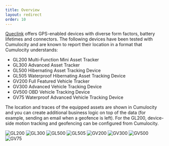 ```yaml
---
title: Overview
layout: redirect
order: 10
---
```

[Queclink](http://www.queclink.com/product) offers GPS-enabled devices with diverse form factors, battery lifetimes and connectors. The following devices have been tested with Cumulocity and are known to report their location in a format that Cumulocity understands:

* GL200 Multi-Function Mini Asset Tracker
* GL300 Advanced Asset Tracker
* GL500 Hibernating Asset Tracking Device
* GL505 Waterproof Hibernating Asset Tracking Device
* GV200 Full Featured Vehicle Tracker
* GV300 Advanced Vehicle Tracking Device
* GV500 OBD Vehicle Tracking Device
* GV75 Waterproof Advanced Vehicle Tracking Device

The location and traces of the equipped assets are shown in Cumulocity and you can create additional business logic on top of the data (for example, sending an email when a geofence is left). For the GL200, device-side motion tracking and geofencing can be configured from Cumulocity.

<img src="/guides/images/devices/queclink/GL200.png" alt="GL200" style="display: inline">
<img src="/guides/images/devices/queclink/GL300.png" alt="GL300" style="display: inline">
<img src="/guides/images/devices/queclink/GL500.png" alt="GL500" style="display: inline">
<img src="/guides/images/devices/queclink/GL505.png" alt="GL505" style="display: inline">
<img src="/guides/images/devices/queclink/GV200.png" alt="GV200" style="display: inline">
<img src="/guides/images/devices/queclink/GV300.png" alt="GV300" style="display: inline">
<img src="/guides/images/devices/queclink/GV500.png" alt="GV500" style="display: inline">
<img src="/guides/images/devices/queclink/GV75.png" alt="GV75" style="display: inline">
